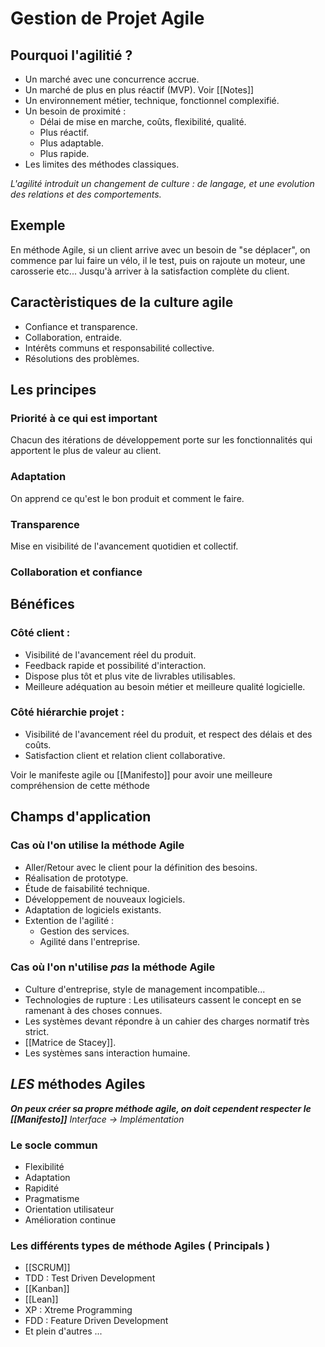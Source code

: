 # Gestion de Projet Agile

## Pourquoi l'agilitié ?

- Un marché avec une concurrence accrue.
- Un marché de plus en plus réactif (MVP). Voir [[Notes]]
- Un environnement métier, technique, fonctionnel complexifié.
- Un besoin de proximité :
	- Délai de mise en marche, coûts, flexibilité, qualité.
	- Plus réactif.
	- Plus adaptable.
	- Plus rapide.
- Les limites des méthodes classiques.

*L'agilité introduit un changement de culture : de langage, et une evolution des relations et des comportements.*


## Exemple

En méthode Agile, si un client arrive avec un besoin de "se déplacer", on commence par lui faire un vélo, il le test, puis on rajoute un moteur, une carosserie etc... Jusqu'à arriver à la satisfaction complète du client.


## Caractèristiques de la culture agile

- Confiance et transparence.
- Collaboration, entraide.
- Intérêts communs et responsabilité collective.
- Résolutions des problèmes.


## Les principes

### Priorité à ce qui est important
Chacun des itérations de développement porte sur les fonctionnalités qui apportent le plus de valeur au client.
### Adaptation
On apprend ce qu'est le bon produit et comment le faire.
### Transparence
Mise en visibilité de l'avancement quotidien et collectif.
### Collaboration et confiance


## Bénéfices

### Côté client :
- Visibilité de l'avancement réel du produit.
- Feedback rapide et possibilité d'interaction.
- Dispose plus tôt et plus vite de livrables utilisables.
- Meilleure adéquation au besoin métier et meilleure qualité logicielle.

### Côté hiérarchie projet :
- Visibilité de l'avancement réel du produit, et respect des délais et des coûts.
- Satisfaction client et relation client collaborative.


Voir le manifeste agile ou [[Manifesto]] pour avoir une meilleure compréhension de cette méthode


## Champs d'application

### Cas où l'on utilise la méthode Agile
- Aller/Retour avec le client pour la définition des besoins.
- Réalisation de prototype.
- Étude de faisabilité technique.
- Développement de nouveaux logiciels.
- Adaptation de logiciels existants.
- Extention de l'agilité :
	- Gestion des services.
	- Agilité dans l'entreprise.

### Cas où l'on n'utilise *pas* la méthode Agile
- Culture d'entreprise, style de management incompatible...
- Technologies de rupture : Les utilisateurs cassent le concept en se ramenant à des choses connues.
- Les systèmes devant répondre à un cahier des charges normatif très strict.
- [[Matrice de Stacey]].
- Les systèmes sans interaction humaine.


## *LES* méthodes Agiles

***On peux créer sa propre méthode agile, on doit cependent respecter le [[Manifesto]]***
*Interface -> Implémentation*

### Le socle commun
- Flexibilité
- Adaptation
- Rapidité
- Pragmatisme
- Orientation utilisateur
- Amélioration continue

### Les différents types de méthode Agiles ( Principals )
- [[SCRUM]]
- TDD : Test Driven Development
- [[Kanban]]
- [[Lean]]
- XP : Xtreme Programming
- FDD : Feature Driven Development
- Et plein d'autres ...
